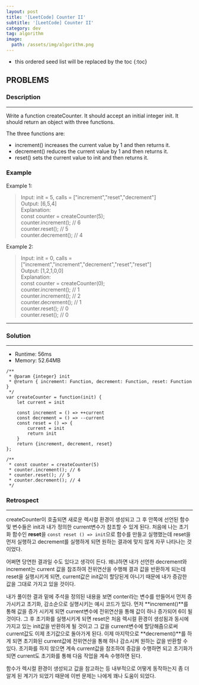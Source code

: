 ```yaml
---
layout: post
title: '[LeetCode] Counter II'
subtitle: '[LeetCode] Counter II'
category: dev
tag: algorithm
image:
  path: /assets/img/algorithm.png
---
```


<!-- prettier-ignore -->
* this ordered seed list will be replaced by the toc
{:toc}

## PROBLEMS

### **Description**

---

Write a function createCounter. It should accept an initial integer init. It should return an object with three functions.

The three functions are:

- increment() increases the current value by 1 and then returns it.
- decrement() reduces the current value by 1 and then returns it.
- reset() sets the current value to init and then returns it.

### **Example**

Example 1:

> Input: init = 5, calls = ["increment","reset","decrement"]  
> Output: [6,5,4]  
> Explanation:  
> const counter = createCounter(5);  
> counter.increment(); // 6  
> counter.reset(); // 5  
> counter.decrement(); // 4

Example 2:

> Input: init = 0, calls = ["increment","increment","decrement","reset","reset"]  
> Output: [1,2,1,0,0]  
> Explanation:  
> const counter = createCounter(0);  
> counter.increment(); // 1  
> counter.increment(); // 2  
> counter.decrement(); // 1  
> counter.reset(); // 0  
> counter.reset(); // 0

---

### Solution

---

- Runtime: 56ms
- Memory: 52.64MB

```
/**
 * @param {integer} init
 * @return { increment: Function, decrement: Function, reset: Function }
 */
var createCounter = function(init) {
    let current = init

    const increment = () => ++current
    const decrement = () => --current
    const reset = () => {
        current = init
        return init
    }
    return {increment, decrement, reset}
};

/**
 * const counter = createCounter(5)
 * counter.increment(); // 6
 * counter.reset(); // 5
 * counter.decrement(); // 4
 */
```

### Retrospect

---

createCounter이 호출되면 새로운 렉시컬 환경이 생성되고 그 후 안쪽에 선언된 함수 및 변수들은 init과 내가 정의한 current변수가 참조할 수 있게 된다. 처음에 나는 초기화 함수인 **reset**을 `const reset () => init`으로 함수를 만들고 실행했는데 reset을 먼저 실행하고 decrement를 실행하게 되면 원하는 결과에 맞지 않게 자꾸 나타나는 것이었다.

어쩌면 당연한 결과일 수도 있다고 생각이 든다. 왜냐하면 내가 선언한 decrement와 increment는 current 값을 참조하여 전위연산을 수행해 결과 값을 반환하게 되는데 reset을 실행시키게 되면, current값은 init값이 할당된게 아니기 때문에 내가 증감한 값을 그대로 가지고 있을 것이다.

내가 풀이한 결과 밑에 주석을 정의된 내용을 보면 conter라는 변수를 만들어서 먼저 증가시키고 초기화, 감소순으로 실행시키는 예시 코드가 있다. 먼저 **increment()**를 통해 값을 증가 시키게 되면 current변수에 전위연산을 통해 값이 하나 증가되어 6이 될 것이다. 그 후 초기화를 실행시키게 되면 reset은 처음 렉시컬 환경이 생성됨과 동시에 가지고 있는 init값을 반환하게 될 것이고 그 값을 current변수에 할당해줌으로써 current값도 이제 초기값으로 돌아가게 된다. 이제 마지막으로 **decrement()**를 하게 되면 초기화된 current값에 전위연산을 통해 하나 감소시켜 원하는 값을 반환할 수 있다. 초기화를 하지 않으면 계속 current값을 참조하여 증감을 수행하면 되고 초기화가 되면 current도 초기화를 통해 다음 작업을 계속 수행하면 된다.

함수가 렉시컬 환경이 생성되고 값을 참고하는 등 내부적으로 어떻게 동작하는지 좀 더 알게 된 계기가 되었기 때문에 이번 문제는 나에게 꽤나 도움이 되었다.
